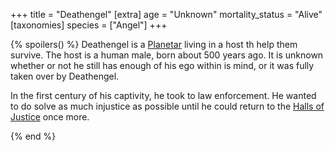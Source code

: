 +++
title = "Deathengel"
[extra]
age = "Unknown"
mortality_status = "Alive"
[taxonomies]
species = ["Angel"]
+++

{% spoilers() %}
Deathengel is a [Planetar](@/species/angel.md#planetar) living in a host th help them survive. The host is a human male, born about 500 years ago. It is unknown whether or not he still has enough of his ego within is mind, or it was fully taken over by Deathengel.

In the first century of his captivity, he took to law enforcement. He wanted to do solve as much injustice as possible until he could return to the [Halls of Justice](@/locations/celestial-planes.md#halls-of-justice) once more.

{% end %}
